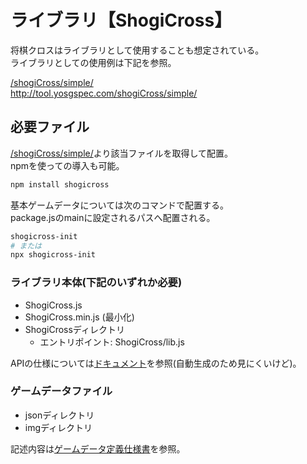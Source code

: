 # ライブラリ【ShogiCross】
将棋クロスはライブラリとして使用することも想定されている。  
ライブラリとしての使用例は下記を参照。

[/shogiCross/simple/](/shogiCross/simple/)  
http://tool.yosgspec.com/shogiCross/simple/  

## 必要ファイル
[/shogiCross/simple/](/shogiCross/simple/)より該当ファイルを取得して配置。  
npmを使っての導入も可能。
```sh
npm install shogicross
```
基本ゲームデータについては次のコマンドで配置する。  
package.jsのmainに設定されるパスへ配置される。
```sh
shogicross-init
# または
npx shogicross-init
```


### ライブラリ本体(下記のいずれか必要)
* ShogiCross.js
* ShogiCross.min.js (最小化)
* ShogiCrossディレクトリ
  * エントリポイント: ShogiCross/lib.js

APIの仕様については[ドキュメント](http://tool.yosgspec.com/shogiCross/doc/api/)を参照(自動生成のため見にくいけど)。

### ゲームデータファイル
* jsonディレクトリ
* imgディレクトリ

記述内容は[ゲームデータ定義仕様書](/doc/json/README.md)を参照。
